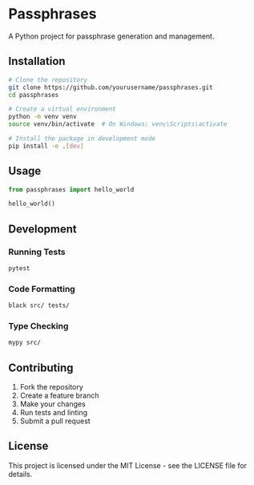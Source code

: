 # Passphrases

A Python project for passphrase generation and management.

## Installation

```bash
# Clone the repository
git clone https://github.com/yourusername/passphrases.git
cd passphrases

# Create a virtual environment
python -m venv venv
source venv/bin/activate  # On Windows: venv\Scripts\activate

# Install the package in development mode
pip install -e .[dev]
```

## Usage

```python
from passphrases import hello_world

hello_world()
```

## Development

### Running Tests

```bash
pytest
```

### Code Formatting

```bash
black src/ tests/
```

### Type Checking

```bash
mypy src/
```

## Contributing

1. Fork the repository
2. Create a feature branch
3. Make your changes
4. Run tests and linting
5. Submit a pull request

## License

This project is licensed under the MIT License - see the LICENSE file for details.